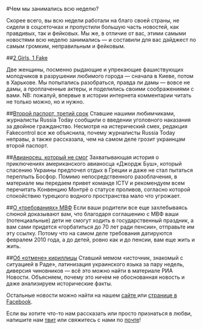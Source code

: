 #Чем мы занимались всю неделю?

Скорее всего, вы всю недели работали на благо своей страны, не сидели в соцсеточках и пропустили большую часть новостей, как правдивых, так и фейковых. Мы же, в отличие от вас, этими самыми новостями всю неделю занимались — и составили для вас дайджест по самым громким, неправильным и фейковым.

##[2 Girls, 1 Fake](http://fakecontrol.org/blog/2014/03/03/2-girls-1-fake/)

Две женщины, посменно рыдающие и упрекающие фашиствующих молодчиков в разрушении любимого города — сначала  в Киеве, потом в Харькове. Мы попытались разобраться, правда ли дамы — вовсе не дамы, а проплаченные актеры, и поделились своими соображениями с вами. 
NB: пожалуй, впервые в истории интернета комментарии читать не только можно, но и нужно.

##[Второй паспорт, третий срок](http://fakecontrol.org/blog/2014/03/03/vtoroi-pasport/)
Ставшие нашими любимчиками, журналисты Russia Today сообщили о введении уголовного наказания за двойное гражданство. Несмотря на истерический смех, редакция Fakecontrol все же объяснила, почему журналисты Russia Today неправы, а также рассказала, чем на самом деле грозит украинцам второй паспорт.

##[Авианосец, который не смог](http://fakecontrol.org/blog/2014/03/04/george-bush/)
Захватывающая история о приключениях американского авианосца «Джордж Буш», который спасению Украины предпочел отдых в Греции и даже не стал пытаться переплыть Босфор. Помимо непосредственного разоблачения, в материале мы передаем привет команде ICTV и рекомендуем всем перечитать Конвенцию Монтрё о статусе проливов, согласно которой спокойствию турецкого водного пространства мало что угрожает. 

##[О «требованиях» МВФ](http://fakecontrol.org/blog/2014/03/04/IMF-debunk/)
Если ваши родители все еще захлебываясь слюной доказывают вам, что благодаря соглашению с МВФ ваши (потенциальные) дети не смогут ходить в государственный праздник, а вам сами придется «горбатиться до 70 лет ради пенсии», отправьте им эту ссылку. Потому что на самом деле требования датируются февралем 2010 года, а до детей, ровно как и до пенсии, вам еще жить и жить.


##[Об «отмене» кириллицы](http://fakecontrol.org/blog/2014/03/06/cyrillic-cancellation/)
Ставший мемом «источник, знакомый с ситуацией в Раде», латинизация украинского языка за пару недель, диверсия чиновников — всё это можно найти в материале РИА Новости. Объясняем, почему это ничем не обоснованная новость и даже анализируем исторические факты. 




Остальные новости можно найти на нашем [сайте ](http://fakecontrol.org/) или [cтранице в Facebook](https://www.facebook.com/fakecontrol.org).


Если вы хотите что-то нам рассказать или просто признаться в любви, напишите нам [твит](https://twitter.com/fakecontrol_org) или свяжитесь с нами по [почте](team@fakecontrol.org)!

